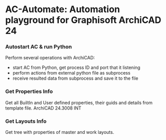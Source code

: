 # AC-Automate: Automation playground for Graphisoft ArchiCAD 24


### Autostart AC & run Python
Perform several operations with ArchiCAD:
* start AC from Python, get process ID and port that it listening
* perform actions from external python file as subprocess
* receive resulted data from subprocess and save it to the file

### Get Properties Info
Get all BuiltIn and User defined properties, their guids and details from template file. ArchiCAD 24.3008 INT

### Get Layouts Info
Get tree with properties of master and work layouts.
